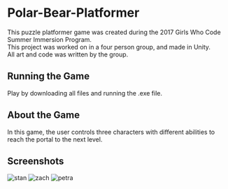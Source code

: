 # Polar-Bear-Platformer
This puzzle platformer game was created during the 2017 Girls Who Code Summer Immersion Program.  
This project was worked on in a four person group, and made in Unity.  
All art and code was written by the group.
## Running the Game
Play by downloading all files and running the .exe file.
## About the Game
In this game, the user controls three characters with different abilities to reach the portal to the next level.
## Screenshots
![stan](https://user-images.githubusercontent.com/30161786/34469964-ece5d41c-eedc-11e7-8400-dba2f9ab0e95.PNG)
![zach](https://user-images.githubusercontent.com/30161786/34469965-ed088ec6-eedc-11e7-8d6f-72f0abab60d0.PNG)
![petra](https://user-images.githubusercontent.com/30161786/34469966-ed300a14-eedc-11e7-8f44-05ce30997ab0.PNG)
